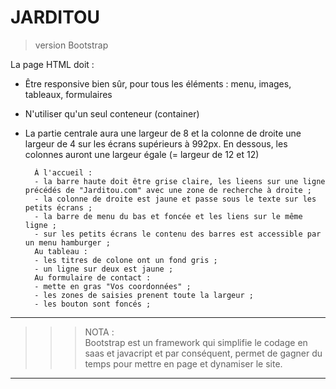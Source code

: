 # **JARDITOU**

> version Bootstrap

La page HTML doit :
- Être responsive bien sûr, pour tous les éléments : menu, images, tableaux, formulaires
- N'utiliser qu'un seul conteneur (container)
- La partie centrale aura une largeur de 8 et la colonne de droite une largeur de 4 sur les écrans supérieurs à 992px. En dessous, les colonnes auront une largeur égale (= largeur de 12 et 12)

        À l'accueil :
        - la barre haute doit être grise claire, les lieens sur une ligne précédés de "Jarditou.com" avec une zone de recherche à droite ;
        - la colonne de droite est jaune et passe sous le texte sur les petits écrans ;
        - la barre de menu du bas et foncée et les liens sur le même ligne ;
        - sur les petits écrans le contenu des barres est accessible par un menu hamburger ;
        Au tableau :
        - les titres de colone ont un fond gris ;
        - un ligne sur deux est jaune ;
        Au formulaire de contact :
        - mette en gras "Vos coordonnées" ;
        - les zones de saisies prenent toute la largeur ;
        - les bouton sont foncés ;

___
>>> NOTA :  
    Bootstrap est un framework qui simplifie le codage en saas et javacript et par conséquent, permet de gagner du temps pour mettre en page et dynamiser le site.
___